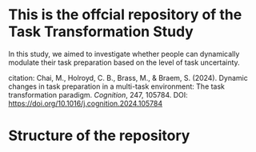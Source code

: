 # This is the offcial repository of the Task Transformation Study

In this study, we aimed to investigate whether people can dynamically modulate their task preparation based on the level of task uncertainty.

citation: Chai, M., Holroyd, C. B., Brass, M., & Braem, S. (2024). Dynamic changes in task preparation in a multi-task environment: The task transformation paradigm. *Cognition*, 247, 105784. 
DOI: <https://doi.org/10.1016/j.cognition.2024.105784>

# Structure of the repository
